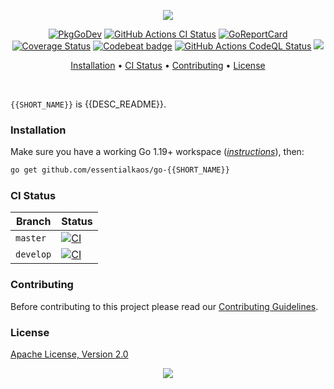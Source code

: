 <p align="center"><a href="#readme"><img src="https://gh.kaos.st/go-{{SHORT_NAME}}.svg"/></a></p>

<p align="center">
  <a href="https://kaos.sh/g/go-{{SHORT_NAME}}"><img src="https://gh.kaos.st/godoc.svg" alt="PkgGoDev" /></a>
  <a href="https://kaos.sh/w/go-{{SHORT_NAME}}/ci"><img src="https://kaos.sh/w/go-{{SHORT_NAME}}/ci.svg" alt="GitHub Actions CI Status" /></a>
  <a href="https://kaos.sh/r/go-{{SHORT_NAME}}"><img src="https://kaos.sh/r/go-{{SHORT_NAME}}.svg" alt="GoReportCard" /></a>
  <a href="https://kaos.sh/c/go-{{SHORT_NAME}}"><img src="https://kaos.sh/c/go-{{SHORT_NAME}}.svg" alt="Coverage Status" /></a>
  <a href="https://kaos.sh/b/go-{{SHORT_NAME}}"><img src="https://kaos.sh/b/{{CODEBEAT_UUID}}.svg" alt="Codebeat badge" /></a>
  <a href="https://kaos.sh/w/go-{{SHORT_NAME}}/codeql"><img src="https://kaos.sh/w/go-{{SHORT_NAME}}/codeql.svg" alt="GitHub Actions CodeQL Status" /></a>
  <a href="#license"><img src="https://gh.kaos.st/apache2.svg"></a>
</p>

<p align="center"><a href="#installation">Installation</a> • <a href="#ci-status">CI Status</a> • <a href="#contributing">Contributing</a> • <a href="#license">License</a></p>

<br/>

`{{SHORT_NAME}}` is {{DESC_README}}.

### Installation

Make sure you have a working Go 1.19+ workspace (_[instructions](https://golang.org/doc/install)_), then:

````bash
go get github.com/essentialkaos/go-{{SHORT_NAME}}
````

### CI Status

| Branch | Status |
|--------|----------|
| `master` | [![CI](https://kaos.sh/w/go-{{SHORT_NAME}}/ci.svg?branch=master)](https://kaos.sh/w/go-{{SHORT_NAME}}/ci?query=branch:master) |
| `develop` | [![CI](https://kaos.sh/w/go-{{SHORT_NAME}}/ci.svg?branch=develop)](https://kaos.sh/w/go-{{SHORT_NAME}}/ci?query=branch:develop) |

### Contributing

Before contributing to this project please read our [Contributing Guidelines](https://github.com/essentialkaos/contributing-guidelines#contributing-guidelines).

### License

[Apache License, Version 2.0](http://www.apache.org/licenses/LICENSE-2.0)

<p align="center"><a href="https://essentialkaos.com"><img src="https://gh.kaos.st/ekgh.svg"/></a></p>
